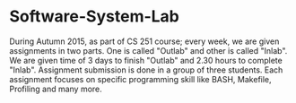 # Software-System-Lab

During Autumn 2015, as part of CS 251 course; every week, we are given assignments in two parts. One is called "Outlab" and other is called "Inlab". We are given time of 3 days to finish "Outlab" and 2.30 hours to complete "Inlab". Assignment submission is done in a group of three students. Each assignment focuses on specific programming skill like BASH, Makefile, Profiling and many more.
